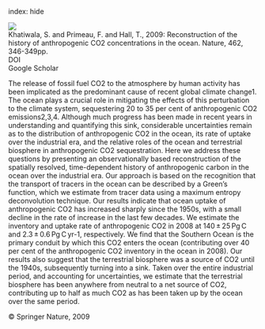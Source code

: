 index: hide

<div class="Citation">
    <div class="Citation-thumb CitationThumb-linked"  data-href="https://doi.org/10.1038/nature08526">
      <img src="https://static.claimspace.cloud/climate-study-static/refs/thumbs/6/Khatiwala_et_al_2009-thumb.png" />
    </div>

  <div class="Citation-body">
    <div class="Citation-text">Khatiwala, S. and Primeau, F. and Hall, T., 2009: Reconstruction of the history of anthropogenic CO2 concentrations in the ocean. <span class="Article-journal">Nature, </span><span class="Article-volume">462, </span>346-349pp.</div>
    <div class="Citation-links">
      <div class="CitationLink" data-href="https://doi.org/10.1038/nature08526">
        <div class="CitationLink-icon CitationLink-Doi"></div>
        <div class="CitationLink-text">DOI</div>
      </div>
      <div class="CitationLink" data-href="https://scholar.google.com/scholar?q=10.1038/nature08526">
        <div class="CitationLink-icon CitationLink-Scholar"></div>
        <div class="CitationLink-text">Google Scholar</div>
      </div>
    </div>
  </div>
</div>

The release of fossil fuel CO2 to the atmosphere by human activity has been implicated as the predominant cause of recent global climate change1. The ocean plays a crucial role in mitigating the effects of this perturbation to the climate system, sequestering 20 to 35 per cent of anthropogenic CO2 emissions2,3,4. Although much progress has been made in recent years in understanding and quantifying this sink, considerable uncertainties remain as to the distribution of anthropogenic CO2 in the ocean, its rate of uptake over the industrial era, and the relative roles of the ocean and terrestrial biosphere in anthropogenic CO2 sequestration. Here we address these questions by presenting an observationally based reconstruction of the spatially resolved, time-dependent history of anthropogenic carbon in the ocean over the industrial era. Our approach is based on the recognition that the transport of tracers in the ocean can be described by a Green’s function, which we estimate from tracer data using a maximum entropy deconvolution technique. Our results indicate that ocean uptake of anthropogenic CO2 has increased sharply since the 1950s, with a small decline in the rate of increase in the last few decades. We estimate the inventory and uptake rate of anthropogenic CO2 in 2008 at 140 ± 25 Pg C and 2.3 ± 0.6 Pg C yr-1, respectively. We find that the Southern Ocean is the primary conduit by which this CO2 enters the ocean (contributing over 40 per cent of the anthropogenic CO2 inventory in the ocean in 2008). Our results also suggest that the terrestrial biosphere was a source of CO2 until the 1940s, subsequently turning into a sink. Taken over the entire industrial period, and accounting for uncertainties, we estimate that the terrestrial biosphere has been anywhere from neutral to a net source of CO2, contributing up to half as much CO2 as has been taken up by the ocean over the same period.

<div class="Citation-copy">
&copy; Springer Nature, 2009
</div>